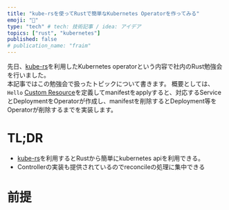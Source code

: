 ```yaml
---
title: "kube-rsを使ってRustで簡単なKubernetes Operatorを作ってみる"
emoji: "🦀"
type: "tech" # tech: 技術記事 / idea: アイデア
topics: ["rust", "kubernetes"]
published: false
# publication_name: "fraim"
---
```


<!-- 記事で伝えたいこと -->
<!-- * kube-rsを利用すればRustからでも簡単にOperatorを作れる -->
<!-- * 自前のCRをapply, deleteできる -->
<!-- * kube-rsの仕組み -->
<!--   *  CRの生成 -->

先日、[kube-rs]を利用したKubernetes operatorという内容で社内のRust勉強会を行いました。  
本記事ではこの勉強会で扱ったトピックについて書きます。
概要としては、`Hello` [Custom Resource]を定義してmanifestをapplyすると、対応するServiceとDeploymentをOperatorが作成し、manifestを削除するとDeployment等をOperatorが削除するまでを実装します。

# TL;DR
* [kube-rs]を利用するとRustから簡単にkubernetes apiを利用できる。  
* Controllerの実装も提供されているのでreconcileの処理に集中できる

# 前提

[kube-rs]: https://github.com/kube-rs/kube
[Custom Resource]: https://kubernetes.io/docs/concepts/extend-kubernetes/api-extension/custom-resources/
